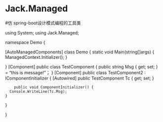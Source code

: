 # Jack.Managed

#仿 spring-boot设计模式编程的工具类

using System;
using Jack.Managed;

namespace Demo
{

  [AutoManagedComponents]
  class Demo
  {
    static void Main(string[]args)
    {
      ManagedContext.Initializer<Demo>();
    }
  
  }
  [Component]
  public class TestComponent
  {
    public string Msg { get; set; } = “this is message!”；
  }
  [Component]
  public class TestComponent2 : IComponentInitializer
  {
    [Autowired]
    public TestComponent Tc { get; set; }
    
		public void ComponentInitializer() {
      Console.WriteLine(Tc.Msg);
    }
  
  }
  
}
